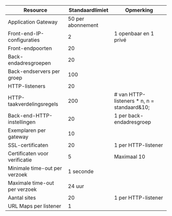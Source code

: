 | Resource | Standaardlimiet | Opmerking |
| --- | --- | --- |
| Application Gateway |50 per abonnement | |
| Front-end-IP-configuraties |2 |1 openbaar en 1 privé |
| Front-endpoorten |20 | |
| Back-endadresgroepen |20 | |
| Back-endservers per groep |100 | |
| HTTP-listeners |20 | |
| HTTP-taakverdelingsregels |200 |# van HTTP-listeners * n, n = standaard&10; |
| Back-end-HTTP-instellingen |20 |1 per back-endadresgroep |
| Exemplaren per gateway |10 | |
| SSL-certificaten |20 |1 per HTTP-listener |
| Certificaten voor verificatie |5 | Maximaal 10 |
| Minimale time-out per verzoek |1 seconde | |
| Maximale time-out per verzoek |24 uur | |
| Aantal sites |20 |1 per HTTP-listener |
| URL Maps per listener |1 | |



<!--HONumber=Jan17_HO3-->


